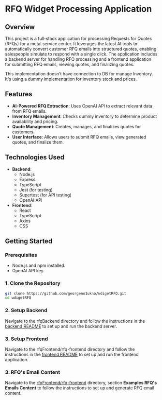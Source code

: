 # RFQ Widget Processing Application

## Overview

This project is a full-stack application for processing Requests for Quotes (RFQs) for a metal service center. It leverages the latest AI tools to automatically convert customer RFQ emails into structured quotes, enabling salespeople simulate to respond with a single click. The application includes a backend server for handling RFQ processing and a frontend application for submitting RFQ emails, viewing quotes, and finalizing quotes.

This implementation doesn't have connection to DB for manage Inventory. It's using a dummy implementation for inventory stock and prices.

## Features

- **AI-Powered RFQ Extraction**: Uses OpenAI API to extract relevant data from RFQ emails.
- **Inventory Management**: Checks dummy inventory to determine product availability and pricing.
- **Quote Management**: Creates, manages, and finalizes quotes for customers.
- **User Interface**: Allows users to submit RFQ emails, view generated quotes, and finalize them.

## Technologies Used

- **Backend**:
  - Node.js
  - Express
  - TypeScript
  - Jest (for testing)
  - Supertest (for API testing)
  - OpenAI API
- **Frontend**:
  - React
  - TypeScript
  - Axios
  - CSS

## Getting Started

### Prerequisites

- Node.js and npm installed.
- OpenAI API key.

### 1. Clone the Repository

```bash
git clone https://github.com/georgeno1ukno/wdigetRFQ.git
cd wdigetRFQ
```

### 2. Setup Backend

Navigate to the rfqBackend directory and follow the instructions in the [backend README](https://github.com/georgeno1ukno/wdigetRFQ/blob/feature-rfq/rfqBackend/Readme.md) to set up and run the backend server.

### 3. Setup Frontend

Navigate to the rfqFrontend/rfq-frontend directory and follow the instructions in the [frontend README](https://github.com/georgeno1ukno/wdigetRFQ/blob/feature-rfq/rfqFrontend/rfq-frontend/README.md) to set up and run the frontend application.

### 3. RFQ's Email Content

Navigate to the [rfqFrontend/rfq-frontend](https://github.com/georgeno1ukno/wdigetRFQ/blob/feature-rfq/rfqFrontend/rfq-frontend/README.md) directory, section **Examples RFQ's Emails Content** to follow the instructions to set up and generate RFQ email content.
